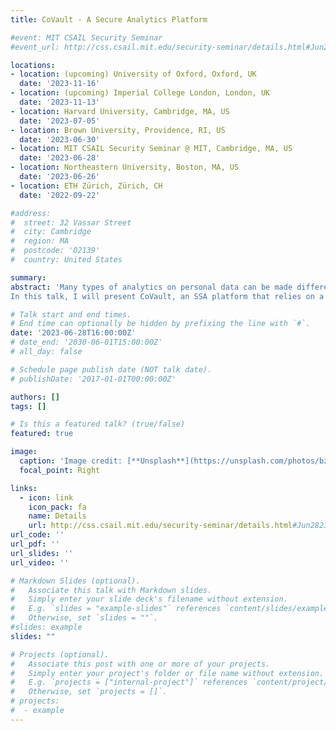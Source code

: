 ```yaml
---
title: CoVault - A Secure Analytics Platform

#event: MIT CSAIL Security Seminar
#event_url: http://css.csail.mit.edu/security-seminar/details.html#Jun2823

locations: 
- location: (upcoming) University of Oxford, Oxford, UK
  date: '2023-11-16'
- location: (upcoming) Imperial College London, London, UK
  date: '2023-11-13'
- location: Harvard University, Cambridge, MA, US
  date: '2023-07-05'
- location: Brown University, Providence, RI, US
  date: '2023-06-30'
- location: MIT CSAIL Security Seminar @ MIT, Cambridge, MA, US
  date: '2023-06-28'
- location: Northeastern University, Boston, MA, US
  date: '2023-06-26'
- location: ETH Zürich, Zürich, CH
  date: '2022-09-22'

#address:
#  street: 32 Vassar Street
#  city: Cambridge
#  region: MA
#  postcode: '02139'
#  country: United States

summary: 
abstract: 'Many types of analytics on personal data can be made differentially private, thus alleviating concerns about the privacy of individuals. However, no analytics platform currently exists that can technically prevent data leakage and misuse with minimal trust assumptions; as a result, analytics that would be in the public interest are not done in privacy-conscious societies. To bridge this gap, we present secure selective analytics (SSA), where data sources can a priori restrict the use of their data to a pre-defined set of privacy-preserving analytics queries performed by a specific group of analysts, and for a limited period. Furthermore, we show that a scalable SSA platform can be built in a strong threat model based on minimal trust.
In this talk, I will present CoVault, an SSA platform that relies on a minimal trust implementation of functional encryption (FE), using a combination of secret sharing, secure multi-party computation (MPC), and trusted execution environments (TEEs). CoVault tolerates the compromise of a subset of TEE implementations as well as side channels. Despite the high cost of MPC, we show that ConSeal scales to very large databases using MapReduce-based query parallelization.'

# Talk start and end times.
# End time can optionally be hidden by prefixing the line with `#`.
date: '2023-06-28T16:00:00Z'
# date_end: '2030-06-01T15:00:00Z'
# all_day: false

# Schedule page publish date (NOT talk date).
# publishDate: '2017-01-01T00:00:00Z'

authors: []
tags: []

# Is this a featured talk? (true/false)
featured: true

image:
  caption: 'Image credit: [**Unsplash**](https://unsplash.com/photos/bzdhc5b3Bxs)'
  focal_point: Right

links:
  - icon: link
    icon_pack: fa
    name: Details
    url: http://css.csail.mit.edu/security-seminar/details.html#Jun2823
url_code: ''
url_pdf: ''
url_slides: ''
url_video: ''

# Markdown Slides (optional).
#   Associate this talk with Markdown slides.
#   Simply enter your slide deck's filename without extension.
#   E.g. `slides = "example-slides"` references `content/slides/example-slides.md`.
#   Otherwise, set `slides = ""`.
#slides: example
slides: ""

# Projects (optional).
#   Associate this post with one or more of your projects.
#   Simply enter your project's folder or file name without extension.
#   E.g. `projects = ["internal-project"]` references `content/project/deep-learning/index.md`.
#   Otherwise, set `projects = []`.
# projects:
#  - example
---
```

